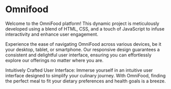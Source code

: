 # Omnifood
Welcome to the OmniFood platform! This dynamic project is meticulously developed using a blend of HTML, CSS, and a touch of JavaScript to infuse interactivity and enhance user engagement.

Experience the ease of navigating OmniFood across various devices, be it your desktop, tablet, or smartphone. Our responsive design guarantees a consistent and delightful user interface, ensuring you can effortlessly explore our offerings no matter where you are.

Intuitively Crafted User Interface:
Immerse yourself in an intuitive user interface designed to simplify your culinary journey. With OmniFood, finding the perfect meal to fit your dietary preferences and health goals is a breeze. 

